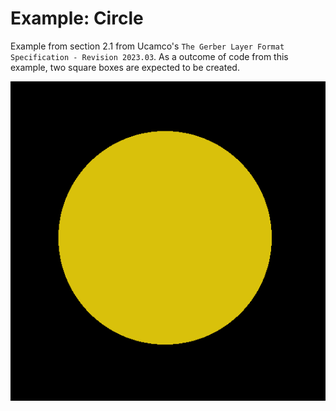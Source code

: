 # Example: Circle

Example from section 2.1 from Ucamco's
`The Gerber Layer Format Specification - Revision 2023.03`. As a outcome of code from
this example, two square boxes are expected to be created.

![circle](circle.png)
